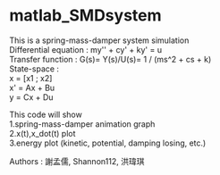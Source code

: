 # matlab_SMDsystem

This is a spring-mass-damper system simulation  
Differential equation : my'' + cy' + ky' = u  
Transfer function : G(s)= Y(s)/U(s)= 1 / (ms^2 + cs + k)  
State-space :  
x  = [x1 ; x2]  
x' = Ax + Bu  
y  = Cx + Du  
  
This code will show  
1.spring-mass-damper animation graph  
2.x(t),x_dot(t) plot  
3.energy plot (kinetic, potential, damping losing, etc.)  

Authors : 謝孟儒, Shannon112, 洪瑋琪
